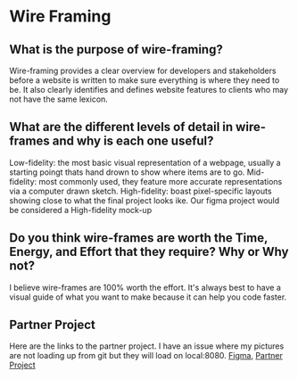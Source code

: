 # Wire Framing

## What is the purpose of wire-framing?

Wire-framing provides a clear overview for developers and stakeholders before a website is written to make sure everything is where they need to be. It also clearly identifies and defines website features to clients who may not have the same lexicon.

## What are the different levels of detail in wire-frames and why is each one useful?

Low-fidelity: the most basic visual representation of a webpage, usually a starting poingt thats hand drown to show where items are to go. 
Mid-fidelity: most commonly used, they feature more accurate representations via a computer drawn sketch. 
High-fidelity: boast pixel-specific layouts showing close to what the final project looks ike. Our figma project would be considered a High-fidelity mock-up

## Do you think wire-frames are worth the Time, Energy, and Effort that they require? Why or Why not?

I believe wire-frames are 100% worth the effort. It's always best to have a visual guide of what you want to make because it can help you code faster. 

## Partner Project

Here are the links to the partner project. I have an issue where my pictures are not loading up from git but they will load on local:8080. [Figma](https://www.figma.com/file/IhU7iGGHyCZ3EYoif4jmHY/Untitled?node-id=2%3A2), [Partner Project](https://derekshain.github.io/partnerproject/)